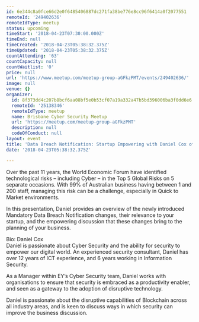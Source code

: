 ```yaml
---
id: 6e344c8a0fce66d2e0f6485406887dc271fa38be776e8cc96f6414a0f2077551
remoteId: '249402636'
remoteIdType: meetup
status: upcoming
timeStart: '2018-04-23T07:30:00.000Z'
timeEnd: null
timeCreated: '2018-04-23T05:38:32.375Z'
timeUpdated: '2018-04-23T05:38:32.375Z'
countAttending: '63'
countCapacity: null
countWaitlist: '0'
price: null
url: 'https://www.meetup.com/meetup-group-aGFkzPMT/events/249402636/'
image: null
venue: {}
organizer:
  id: 8f373dd4c207b8bcf6aa08bf5e0b53cf07a19a332a47b5bd396006ba3f0dd6e6
  remoteId: '25138346'
  remoteIdType: meetup
  name: Brisbane Cyber Security Meetup
  url: 'https://meetup.com/meetup-group-aGFkzPMT'
  description: null
  codeOfConduct: null
layout: event
title: 'Data Breach Notification: Startup Empowering with Daniel Cox of Ernst & Young'
date: '2018-04-23T05:38:32.375Z'

---
```

<p>Over the past 11 years, the World Economic Forum have identified technological risks – including Cyber – in the Top 5 Global Risks on 5 separate occasions. With 99% of Australian business having between 1 and 200 staff, managing this risk can be a challenge, especially in Quick to Market environments.</p> <p>In this presentation, Daniel provides an overview of the newly introduced Mandatory Data Breach Notification changes, their relevance to your startup, and the empowering discussion that these changes bring to the planning of your business.</p> <p>Bio: Daniel Cox<br/>Daniel is passionate about Cyber Security and the ability for security to empower our digital world. An experienced security consultant, Daniel has over 12 years of ICT experience, and 6 years working in Information Security.</p> <p>As a Manager within EY’s Cyber Security team, Daniel works with organisations to ensure that security is embraced as a productivity enabler, and seen as a gateway to the adoption of disruptive technology.</p> <p>Daniel is passionate about the disruptive capabilities of Blockchain across all industry areas, and is keen to discuss ways in which security can improve the business discussion.</p>
